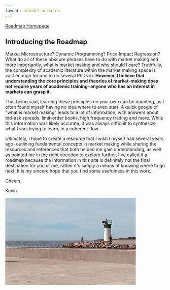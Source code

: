 ```yaml
---
layout: default_articles
---
```

[Roadmap Homepage](../articles_index.md)

## Introducing the Roadmap

Market Microstructure? Dynamic Programming? Price Impact Regression? What do all of these obscure phrases have to do with market making and more importantly, what is market making and why should I care?
Truthfully, the complexity of academic literature within the market making space is vast enough for one to do several PhDs in. **However, I believe that understanding the core principles and theories of market-making does not require years of academic training - anyone who has an interest in markets can grasp it.**

That being said, learning these principles on your own can be daunting, as I often found myself having no idea where to even start. A quick google of "what is market making" leads to a lot of information, with answers about bid-ask spreads, limit-order books, high frequency trading and more. While this information was likely accurate, it was always difficult to synthesize what I was trying to learn, in a coherent flow.

Ultimately, I hope to create a resource that I wish I myself had several years ago - outlining fundamental concepts in market making while sharing the resources and references that both helped me gain understanding, as well as pointed me in the right direction to explore further. I've called it a roadmap because the information in this site is definitely not the final destination for you or me, rather it's simply a means of knowing where to go next. 
It is my sincere hope that you find some usefulness in this work.

Cheers,

Kevin

![lighthouse](lighthouse.jpg)